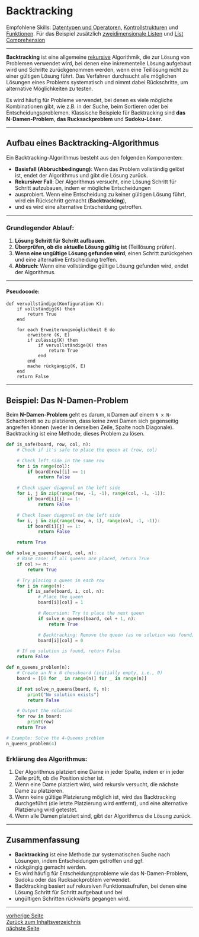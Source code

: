 # Backtracking

Empfohlene Skills: [Datentypen und Operatoren](01_datentypen_operationen.md), [Kontrollstrukturen](02_kontrollstrukturen.md)
und [Funktionen](09_funktionen.md). Für das Beispiel zusätzlich [zweidimensionale Listen](05_2d_listen.md) und [List Comprehension](06_list_comprehension.md)

---

**Backtracking** ist eine allgemeine [rekursive](11_rekursion.md) Algorithmik, die zur Lösung von Problemen verwendet wird, bei denen eine 
inkrementelle Lösung aufgebaut wird und Schritte zurückgenommen werden, wenn eine Teillösung nicht zu einer 
gültigen Lösung führt. Das Verfahren durchsucht alle möglichen Lösungen eines Problems systematisch und nimmt 
dabei Rückschritte, um alternative Möglichkeiten zu testen.

Es wird häufig für Probleme verwendet, bei denen es viele mögliche Kombinationen gibt, wie z.B. in der Suche, 
beim Sortieren oder bei Entscheidungsproblemen. Klassische Beispiele für Backtracking sind **das N-Damen-Problem**, 
**das Rucksackproblem** und **Sudoku-Löser**.

---

## Aufbau eines Backtracking-Algorithmus

Ein Backtracking-Algorithmus besteht aus den folgenden Komponenten:

- **Basisfall (Abbruchbedingung)**: Wenn das Problem vollständig gelöst ist, endet der Algorithmus und gibt die Lösung zurück.
- **Rekursiver Fall**: Der Algorithmus versucht, eine Lösung Schritt für Schritt aufzubauen, indem er mögliche Entscheidungen 
- ausprobiert. Wenn eine Entscheidung zu keiner gültigen Lösung führt, wird ein Rückschritt gemacht (**Backtracking**), 
- und es wird eine alternative Entscheidung getroffen.

---

### Grundlegender Ablauf:

1. **Lösung Schritt für Schritt aufbauen**.
2. **Überprüfen, ob die aktuelle Lösung gültig ist** (Teillösung prüfen).
3. **Wenn eine ungültige Lösung gefunden wird**, einen Schritt zurückgehen und eine alternative Entscheidung treffen.
4. **Abbruch**: Wenn eine vollständige gültige Lösung gefunden wird, endet der Algorithmus.

---

#### Pseudocode:

```
def vervollständige(Konfiguration K):
    if vollständig(K) then
        return True
    end

    for each Erweiterungsmöglichkeit E do
        erweitere (K, E)
        if zulässig(K) then
            if vervollständige(K) then
                return True
            end
        end
        mache rückgängig(K, E)
    end
    return False

```

---

## Beispiel: Das N-Damen-Problem

Beim **N-Damen-Problem** geht es darum, `N` Damen auf einem `N x N`-Schachbrett so zu platzieren, 
dass keine zwei Damen sich gegenseitig angreifen können (weder in derselben Zeile, Spalte noch Diagonale). 
Backtracking ist eine Methode, dieses Problem zu lösen.

```python
def is_safe(board, row, col, n):
    # Check if it's safe to place the queen at (row, col)

    # Check left side in the same row
    for i in range(col):
        if board[row][i] == 1:
            return False

    # Check upper diagonal on the left side
    for i, j in zip(range(row, -1, -1), range(col, -1, -1)):
        if board[i][j] == 1:
            return False

    # Check lower diagonal on the left side
    for i, j in zip(range(row, n, 1), range(col, -1, -1)):
        if board[i][j] == 1:
            return False

    return True

def solve_n_queens(board, col, n):
    # Base case: If all queens are placed, return True
    if col >= n:
        return True

    # Try placing a queen in each row
    for i in range(n):
        if is_safe(board, i, col, n):
            # Place the queen
            board[i][col] = 1

            # Recursion: Try to place the next queen
            if solve_n_queens(board, col + 1, n):
                return True

            # Backtracking: Remove the queen (as no solution was found)
            board[i][col] = 0

    # If no solution is found, return False
    return False

def n_queens_problem(n):
    # Create an N x N chessboard (initially empty, i.e., 0)
    board = [[0 for _ in range(n)] for _ in range(n)]

    if not solve_n_queens(board, 0, n):
        print("No solution exists")
        return False

    # Output the solution
    for row in board:
        print(row)
    return True

# Example: Solve the 4-Queens problem
n_queens_problem(4)
```

### Erklärung des Algorithmus:

1. Der Algorithmus platziert eine Dame in jeder Spalte, indem er in jeder Zeile prüft, ob die Position sicher ist.
2. Wenn eine Dame platziert wird, wird rekursiv versucht, die nächste Dame zu platzieren.
3. Wenn keine gültige Platzierung möglich ist, wird das Backtracking durchgeführt (die letzte Platzierung wird entfernt), und eine alternative Platzierung wird getestet.
4. Wenn alle Damen platziert sind, gibt der Algorithmus die Lösung zurück.

---

## Zusammenfassung

- **Backtracking** ist eine Methode zur systematischen Suche nach Lösungen, indem Entscheidungen getroffen und ggf. 
- rückgängig gemacht werden.
- Es wird häufig für Entscheidungsprobleme wie das N-Damen-Problem, Sudoku oder das Rucksackproblem verwendet.
- Backtracking basiert auf rekursiven Funktionsaufrufen, bei denen eine Lösung Schritt für Schritt aufgebaut und bei 
- ungültigen Schritten rückwärts gegangen wird.

---

[vorherige Seite](11_rekursion.md)  
[Zurück zum Inhaltsverzeichnis](00_inhaltsverzeichnis.md)  
[nächste Seite](13_tupel_dictionaries_sets.md)